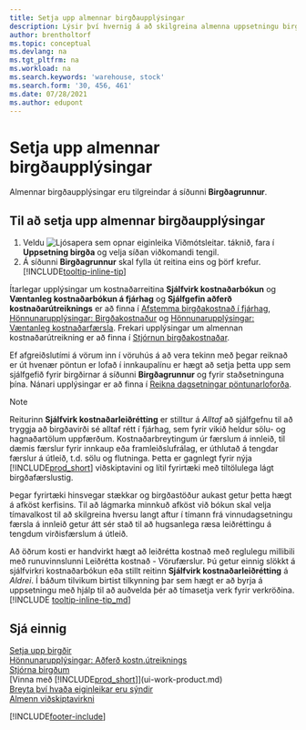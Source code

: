 ```yaml
---
title: Setja upp almennar birgðaupplýsingar
description: Lýsir því hvernig á að skilgreina almenna uppsetningu birgða þannig að hægt sé að stjórna vöruhúsinu og birgðum.
author: brentholtorf
ms.topic: conceptual
ms.devlang: na
ms.tgt_pltfrm: na
ms.workload: na
ms.search.keywords: 'warehouse, stock'
ms.search.form: '30, 456, 461'
ms.date: 07/28/2021
ms.author: edupont
---
```

# Setja upp almennar birgðaupplýsingar

Almennar birgðaupplýsingar eru tilgreindar á síðunni **Birgðagrunnur**.

## Til að setja upp almennar birgðaupplýsingar

1. Veldu ![Ljósapera sem opnar eiginleika Viðmótsleitar.](media/ui-search/search_small.png "Segðu mér hvað þú vilt gera") táknið, fara í **Uppsetning birgða** og velja síðan viðkomandi tengil.
2. Á síðunni **Birgðagrunnur** skal fylla út reitina eins og þörf krefur. [!INCLUDE[tooltip-inline-tip](includes/tooltip-inline-tip_md.md)]

Ítarlegar upplýsingar um kostnaðarreitina **Sjálfvirk kostnaðarbókun** og **Væntanleg kostnaðarbókun á fjárhag** og **Sjálfgefin aðferð kostnaðarútreiknings** er að finna í [Afstemma birgðakostnað í fjárhag](finance-how-to-post-inventory-costs-to-the-general-ledger.md), [Hönnunarupplýsingar: Birgðakostnaður](design-details-inventory-costing.md) og [Hönnunarupplýsingar: Væntanleg kostnaðarfærsla](design-details-expected-cost-posting.md). Frekari upplýsingar um almennan kostnaðarútreikning er að finna í [Stjórnun birgðakostnaðar](finance-manage-inventory-costs.md).  

Ef afgreiðslutími á vörum inn í vöruhús á að vera tekinn með þegar reiknað er út hvenær pöntun er lofað í innkaupalínu er hægt að setja þetta upp sem sjálfgefið fyrir birgðirnar á síðunni **Birgðagrunnur** og fyrir staðsetninguna þína. Nánari upplýsingar er að finna í [Reikna dagsetningar pöntunarloforða](sales-how-to-calculate-order-promising-dates.md).  

> [!NOTE]
> Reiturinn **Sjálfvirk kostnaðarleiðrétting** er stilltur á *Alltaf* að sjálfgefnu til að tryggja að birgðavirði sé alltaf rétt í fjárhag, sem fyrir vikið heldur sölu- og hagnaðartölum uppfærðum. Kostnaðarbreytingum úr færslum á innleið, til dæmis færslur fyrir innkaup eða framleiðslufrálag, er úthlutað á tengdar færslur á útleið, t.d. sölu og flutninga. Þetta er gagnlegt fyrir nýja [!INCLUDE[prod_short](includes/prod_short.md)] viðskiptavini og lítil fyrirtæki með tiltölulega lágt birgðafærslustig.
>
> Þegar fyrirtæki hinsvegar stækkar og birgðastöður aukast getur þetta hægt á afköst kerfisins. Til að lágmarka minnkuð afköst við bókun skal velja tímavalkost til að skilgreina hversu langt aftur í tímann frá vinnudagsetningu færsla á innleið getur átt sér stað til að hugsanlega ræsa leiðréttingu á tengdum virðisfærslum á útleið.
>
> Að öðrum kosti er handvirkt hægt að leiðrétta kostnað með reglulegu millibili með runuvinnslunni Leiðrétta kostnað - Vörufærslur. Þú getur einnig slökkt á sjálfvirkri kostnaðarbókun eða stillt reitinn **Sjálfvirk kostnaðarleiðrétting** á *Aldrei*. Í báðum tilvikum birtist tilkynning þar sem hægt er að byrja á uppsetningu með hjálp til að auðvelda þér að tímasetja verk fyrir verkröðina. [!INCLUDE [tooltip-inline-tip_md](includes/tooltip-inline-tip_md.md)]

## Sjá einnig

[Setja upp birgðir](inventory-setup-inventory.md)  
[Hönnunarupplýsingar: Aðferð kostn.útreiknings](design-details-costing-methods.md)  
[Stjórna birgðum](inventory-manage-inventory.md)  
[Vinna með [!INCLUDE[prod_short](includes/prod_short.md)]](ui-work-product.md)  
[Breyta því hvaða eiginleikar eru sýndir](ui-experiences.md)  
[Almenn viðskiptavirkni](ui-across-business-areas.md)  


[!INCLUDE[footer-include](includes/footer-banner.md)]